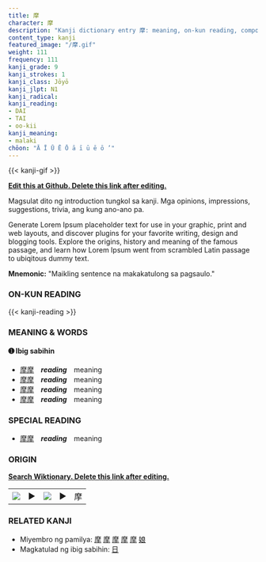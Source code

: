 ```yaml
---
title: 摩
character: 摩
description: "Kanji dictionary entry 摩: meaning, on-kun reading, compounds, origin, related kanji"
content_type: kanji
featured_image: "/摩.gif"
weight: 111
frequency: 111
kanji_grade: 9
kanji_strokes: 1
kanji_class: Jōyō
kanji_jlpt: N1
kanji_radical: 
kanji_reading: 
- DAI
- TAI
- oo-kii
kanji_meaning:
- malaki
chōon: "Ā Ī Ū Ē Ō ā ī ū ē ō ’"
---
```

[//]: # (Don't edit the line below. Kanji animated GIF code is automatically generated.)
{{< kanji-gif >}}

[//]: # (Edit below this line.)

**[Edit this at Github. Delete this link after editing.](https://github.com/tim0g/tim/tree/main/content/kanji/摩/index.md)**

Magsulat dito ng introduction tungkol sa kanji. Mga opinions, impressions, suggestions, trivia, ang kung ano-ano pa.

Generate Lorem Ipsum placeholder text for use in your graphic, print and web layouts, and discover plugins for your favorite writing, design and blogging tools. Explore the origins, history and meaning of the famous passage, and learn how Lorem Ipsum went from scrambled Latin passage to ubiqitous dummy text.
 
**Mnemonic:** "Maikling sentence na makakatulong sa pagsaulo."

### ON-KUN READING

[//]: # (Don't edit the line below. ON-KUN READING code is automatically generated.)
{{< kanji-reading >}}

### MEANING & WORDS

#### ➊ **Ibig sabihin**
  - [摩](../摩)[摩](../摩)　***reading***　meaning
  - [摩](../摩)[摩](../摩)　***reading***　meaning
  - [摩](../摩)[摩](../摩)　***reading***　meaning
  - [摩](../摩)[摩](../摩)　***reading***　meaning

### SPECIAL READING
  - [摩](../摩)[摩](../摩)　***reading***　meaning

### ORIGIN

**[Search Wiktionary. Delete this link after editing.](https://wiktionary.org/wiki/摩)**
<table class="kanji-table"><tr><td>
<img src="60px-摩-bronze.svg.png">
</td><td>▶</td><td>
<img src="60px-摩-oracle.svg.png">
</td><td>▶</td>
<td class="kanji-origin">摩</td>
</tr></table>

### RELATED KANJI
- Miyembro ng pamilya: [摩](../摩) [摩](../摩) [摩](../摩) [摩](../摩) [摩](../摩) [娘](../娘)
- Magkatulad ng ibig sabihin: [日](../日)

